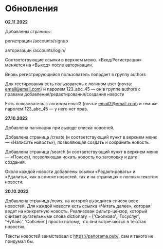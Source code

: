 # Обновления

**02.11.2022**

Добавлены страницы:

регистрации /accounts/signup

авторизации /accounts/login/

Соответствующие ссылки в верхнем меню. «Вход/Регистрация» меняется на «Выход» после авторизации.

Вновь регистрирующийся пользователь попадает в группу authors

Для тестирования есть пользователь с логином user (почта: email@email.com) и паролем 123_abc_45 — он в группе authors с правами добавления/редактирования/создания новости

Есть пользователь с логином email2 (почта: email2@email.com) и тем же паролем 123_abc_45 — у него нет прав.

**27.10.2022**

Добавлена пагинация при выводе списка новостей.

Добавлена страница /create (и соответствующий пункт в верхнем меню — «Написать новость»), позволяющая создать и сохранить новость.

Добавлена страница /search (и соответствующий пункт в верхнем меню — «Поиск»), позволяющая искать новость по заголовку и дате создания.

Около каждой новости добавлены ссылки «Редактировать» и «Удалить», как в списке новостей, так и на страницах с полным текстом новости.

**20.10.2022**

Добавлена страница /news, на которой выводится список всех новостей. Для каждой новости есть ссылка «Читать далее», которая ведет на конкретную новость. Реализован фильтр-цензор, который считает ругательными слова dictionary = ['Сколково', 'Госуслуг', 'Чубайс', 'Собянин'] просто потому, что они встречаются в текстах новостях.

Тексты новостей заимствовал с https://panorama.pub/, сам я такого не придумал бы.
